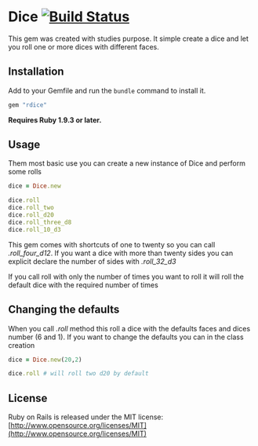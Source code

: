 # Dice [![Build Status](https://secure.travis-ci.org/detierno/dice.png?branch=master)](http://travis-ci.org/detierno/dice)

This gem was created with studies purpose. It simple create a dice and let you roll one or more dices with different faces.

## Installation

Add to your Gemfile and run the `bundle` command to install it.

```ruby
gem "rdice"
```

**Requires Ruby 1.9.3 or later.**


## Usage


Them most basic use you can create a new instance of Dice and perform some rolls

```ruby
dice = Dice.new

dice.roll
dice.roll_two 
dice.roll_d20
dice.roll_three_d8
dice.roll_10_d3
```

This gem comes with shortcuts of one to twenty so you can call *.roll_four_d12*. If you want a dice with more than twenty sides you can explicit declare the number of sides with *.roll_32_d3*

If you call roll with only the number of times you want to roll it will roll the default dice with the required number of times

## Changing the defaults

When you call *.roll* method this roll a dice with the defaults faces and dices number (6 and 1). If you want to change the defaults you can in the class creation

```ruby
dice = Dice.new(20,2)

dice.roll # will roll two d20 by default
```

## License

Ruby on Rails is released under the MIT license:
[http://www.opensource.org/licenses/MIT](http://www.opensource.org/licenses/MIT)